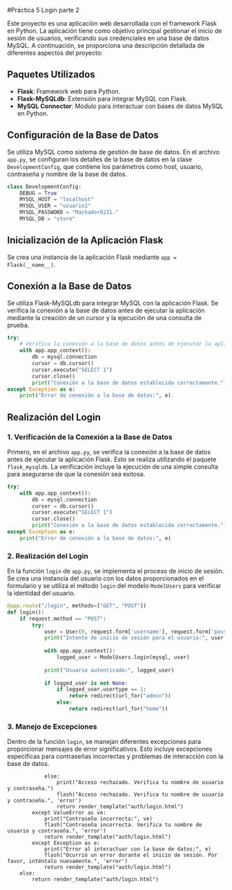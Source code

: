 #Práctica 5 Login parte 2


Este proyecto es una aplicación web desarrollada con el framework Flask en Python. La aplicación tiene como objetivo principal gestionar el inicio de sesión de usuarios, verificando sus credenciales en una base de datos MySQL. A continuación, se proporciona una descripción detallada de diferentes aspectos del proyecto:

## Paquetes Utilizados

- **Flask**: Framework web para Python.
- **Flask-MySQLdb**: Extensión para integrar MySQL con Flask.
- **MySQL Connector**: Módulo para interactuar con bases de datos MySQL en Python.

## Configuración de la Base de Datos

Se utiliza MySQL como sistema de gestión de base de datos. En el archivo `app.py`, se configuran los detalles de la base de datos en la clase `DevelopmentConfig`, que contiene los parámetros como host, usuario, contraseña y nombre de la base de datos.

```python
class DevelopmentConfig:
    DEBUG = True
    MYSQL_HOST = "localhost"
    MYSQL_USER = "usuario1"
    MYSQL_PASSWORD = "Machador0231."
    MYSQL_DB = "store"
```

## Inicialización de la Aplicación Flask

Se crea una instancia de la aplicación Flask mediante `app = Flask(__name__)`.

## Conexión a la Base de Datos

Se utiliza Flask-MySQLdb para integrar MySQL con la aplicación Flask. Se verifica la conexión a la base de datos antes de ejecutar la aplicación mediante la creación de un cursor y la ejecución de una consulta de prueba.

```python
try:
    # Verifica la conexión a la base de datos antes de ejecutar la aplicación
    with app.app_context():
        db = mysql.connection
        cursor = db.cursor()
        cursor.execute("SELECT 1")
        cursor.close()
        print("Conexión a la base de datos establecida correctamente.")
except Exception as e:
    print("Error de conexión a la base de datos:", e)
```

## Realización del Login

### 1. Verificación de la Conexión a la Base de Datos

Primero, en el archivo `app.py`, se verifica la conexión a la base de datos antes de ejecutar la aplicación Flask. Esto se realiza utilizando el paquete `flask_mysqldb`. La verificación incluye la ejecución de una simple consulta para asegurarse de que la conexión sea exitosa.

```python
try:
    with app.app_context():
        db = mysql.connection
        cursor = db.cursor()
        cursor.execute("SELECT 1")
        cursor.close()
        print("Conexión a la base de datos establecida correctamente.")
except Exception as e:
    print("Error de conexión a la base de datos:", e)
```

### 2. Realización del Login

En la función `login` de `app.py`, se implementa el proceso de inicio de sesión. Se crea una instancia del usuario con los datos proporcionados en el formulario y se utiliza el método `login` del modelo `ModelUsers` para verificar la identidad del usuario.

```python
@app.route("/login", methods=["GET", "POST"])
def login():
    if request.method == "POST":
        try:
            user = User(0, request.form['username'], request.form['password'], 0)
            print("Intento de inicio de sesión para el usuario:", user.username)
            
            with app.app_context():
                logged_user = ModelUsers.login(mysql, user)
            
            print("Usuario autenticado:", logged_user)
            
            if logged_user is not None:
                if logged_user.usertype == 1:
                    return redirect(url_for("admin"))
                else:
                    return redirect(url_for("home"))

```
### 3. Manejo de Excepciones

Dentro de la función `login`, se manejan diferentes excepciones para proporcionar mensajes de error significativos. Esto incluye excepciones específicas para contraseñas incorrectas y problemas de interacción con la base de datos.
```
            else:
                print("Acceso rechazado. Verifica tu nombre de usuario y contraseña.")
                flash("Acceso rechazado. Verifica tu nombre de usuario y contraseña.", 'error')
                return render_template("auth/login.html")
        except ValueError as ve:
            print("Contraseña incorrecta:", ve)
            flash("Contraseña incorrecta. Verifica tu nombre de usuario y contraseña.", 'error')
            return render_template("auth/login.html")
        except Exception as e:
            print("Error al interactuar con la base de datos:", e)
            flash("Ocurrió un error durante el inicio de sesión. Por favor, inténtalo nuevamente.", 'error')
            return render_template("auth/login.html")
    else:
        return render_template("auth/login.html")
```
